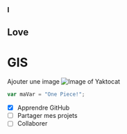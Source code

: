 ### I
## Love
# GIS 

Ajouter une image
![Image of Yaktocat](https://www.svgrepo.com/show/530597/hat.svg)

``` javascript
var maVar = "One Piece!";
```
- [x] Apprendre GitHub
- [ ] Partager mes projets
- [ ] Collaborer
